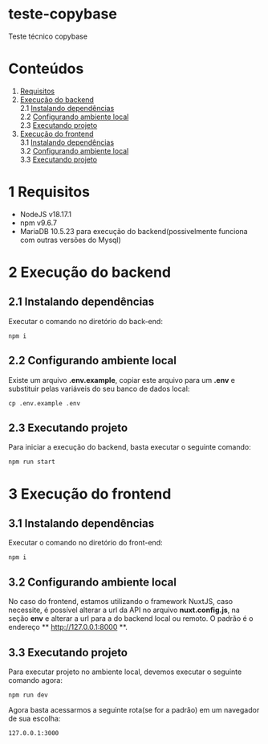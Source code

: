 # teste-copybase

Teste técnico copybase

# Conteúdos

1. [Requisitos](#Requisitos)<br>
2. [Execução do backend](#Execução-do-backend)<br>
   2.1 [Instalando dependências](##Instalando-dependências)<br>
   2.2 [Configurando ambiente local](##Configurando-ambiente-local)<br>
   2.3 [Executando projeto](##Executando-projeto)<br>
3. [Execução do frontend](#Execução-do-frontend)<br>
   3.1 [Instalando dependências](##Instalando-dependências)<br>
   3.2 [Configurando ambiente local](##Configurando-ambiente-local)<br>
   3.3 [Executando projeto](##Executando-projeto)<br>

# 1 Requisitos

- NodeJS v18.17.1
- npm v9.6.7
- MariaDB 10.5.23 para execução do backend(possivelmente funciona com outras versões do Mysql)

# 2 Execução do backend

## 2.1 Instalando dependências

Executar o comando no diretório do back-end:

```console
npm i
```

## 2.2 Configurando ambiente local

Existe um arquivo **.env.example**, copiar este arquivo para um **.env** e substituir pelas variáveis do seu banco de dados local:

```console
cp .env.example .env
```

## 2.3 Executando projeto

Para iniciar a execução do backend, basta executar o seguinte comando:

```console
npm run start
```

# 3 Execução do frontend

## 3.1 Instalando dependências

Executar o comando no diretório do front-end:

```console
npm i
```

## 3.2 Configurando ambiente local

No caso do frontend, estamos utilizando o framework NuxtJS, caso necessite, é possível alterar a url da API no arquivo **nuxt.config.js**, na seção **env** e alterar a url para a do backend local ou remoto. O padrão é o endereço ** http://127.0.0.1:8000 **.

## 3.3 Executando projeto

Para executar projeto no ambiente local, devemos executar o seguinte comando agora:

```console
npm run dev
```

Agora basta acessarmos a seguinte rota(se for a padrão) em um navegador de sua escolha:

`127.0.0.1:3000`
